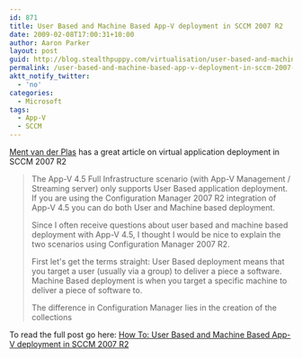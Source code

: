 ```yaml
---
id: 871
title: User Based and Machine Based App-V deployment in SCCM 2007 R2
date: 2009-02-08T17:00:31+10:00
author: Aaron Parker
layout: post
guid: http://blog.stealthpuppy.com/virtualisation/user-based-and-machine-based-app-v-deployment-in-sccm-2007-r2
permalink: /user-based-and-machine-based-app-v-deployment-in-sccm-2007-r2/
aktt_notify_twitter:
  - 'no'
categories:
  - Microsoft
tags:
  - App-V
  - SCCM
---
```

[Ment van der Plas](http://desktopcontrol.blogspot.com) has a great article on virtual application deployment in SCCM 2007 R2

> The App-V 4.5 Full Infrastructure scenario (with App-V Management / Streaming server) only supports User Based application deployment. If you are using the Configuration Manager 2007 R2 integration of App-V 4.5 you can do both User and Machine based deployment. 
> 
> Since I often receive questions about user based and machine based deployment with App-V 4.5, I thought I would be nice to explain the two scenarios using Configuration Manager 2007 R2.
> 
> First let's get the terms straight: User Based deployment means that you target a user (usually via a group) to deliver a piece a software. Machine Based deployment is when you target a specific machine to deliver a piece of software to. 
> 
> The difference in Configuration Manager lies in the creation of the collections

To read the full post go here: [How To: User Based and Machine Based App-V deployment in SCCM 2007 R2](http://desktopcontrol.blogspot.com/2009/02/how-to-user-based-and-machine-based-app.html)